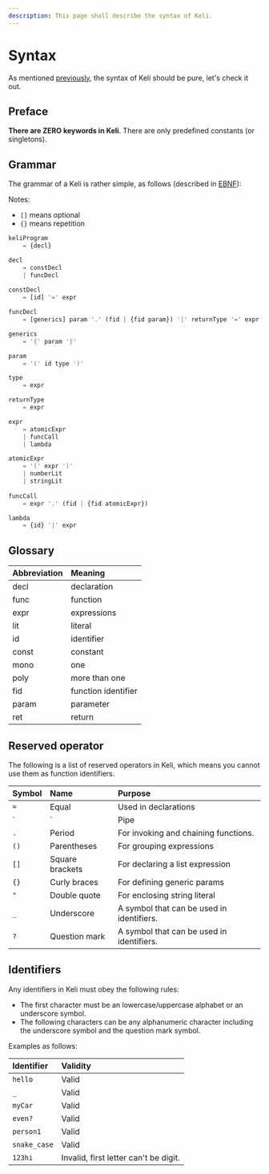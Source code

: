 ```yaml
---
description: This page shall describe the syntax of Keli.
---
```


# Syntax

As mentioned [previously](./), the syntax of Keli should be pure, let's check it out.

## **Preface**

**There are ZERO keywords in Keli**. There are only predefined constants \(or singletons\). 

## Grammar

The grammar of a Keli is rather simple, as follows \(described in [EBNF](https://en.wikipedia.org/wiki/Extended_Backus%E2%80%93Naur_form)\):

Notes: 

* `[]` means optional
* `{}` means repetition

```javascript
keliProgram 
    = {decl}

decl 
    = constDecl 
    | funcDecl
    
constDecl 
    = [id] '=' expr

funcDecl 
    = [generics] param '.' (fid | {fid param}) '|' returnType '=' expr

generics
    = '{' param '}'

param
    = '(' id type ')'

type 
    = expr

returnType
    = expr

expr
    = atomicExpr
    | funcCall
    | lambda

atomicExpr
    = '(' expr ')'
    | numberLit
    | stringLit
    
funcCall
    = expr '.' (fid | {fid atomicExpr})

lambda
    = {id} '|' expr 
```

## Glossary

| Abbreviation | Meaning |
| :--- | :--- |
| decl | declaration |
| func | function |
| expr | expressions |
| lit | literal |
| id | identifier |
| const | constant |
| mono | one  |
| poly | more than one  |
| fid | function identifier |
| param | parameter |
| ret | return |



## Reserved operator

The following is a list of reserved operators in Keli, which means you cannot use them as function identifiers.

| Symbol | Name | Purpose |
| :--- | :--- | :--- |
| `=` | Equal | Used in declarations |
| `|` | Pipe | As the placeholder for function return types and lambdas. |
| `.` | Period | For invoking and chaining functions. |
| `()` | Parentheses | For grouping expressions |
| `[]` | Square brackets | For declaring a list expression |
| `{}` | Curly braces | For defining generic params |
| `"` | Double quote | For enclosing string literal |
| `_` | Underscore | A symbol that can be used in identifiers. |
| `?` | Question mark | A symbol that can be used in identifiers. |

## Identifiers

Any identifiers in Keli must obey the following rules:

* The first character must be an lowercase/uppercase alphabet or an underscore symbol.
* The following characters can be any alphanumeric character including the underscore symbol and the question mark symbol.

Examples as follows:

| Identifier | Validity |
| :--- | :--- |
| `hello` | Valid |
| `_` | Valid |
| `myCar` | Valid |
| `even?` | Valid |
| `person1` | Valid |
| `snake_case` | Valid |
| `123hi` | Invalid, first letter can't be digit. |

